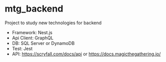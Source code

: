 # mtg_backend
Project to study new technologies for backend

- Framework: Nest.js
- Api Client: GraphQL
- DB: SQL Server or DynamoDB
- Test: Jest
- API: https://scryfall.com/docs/api or https://docs.magicthegathering.io/
